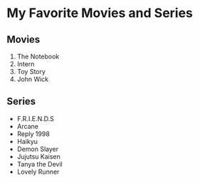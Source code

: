 # My Favorite Movies and Series

## Movies 
1. The Notebook
2. Intern
3. Toy Story
4. John Wick

## Series 
- F.R.I.E.N.D.S
- Arcane
- Reply 1998
- Haikyu
- Demon Slayer
- Jujutsu Kaisen
- Tanya the Devil
- Lovely Runner
